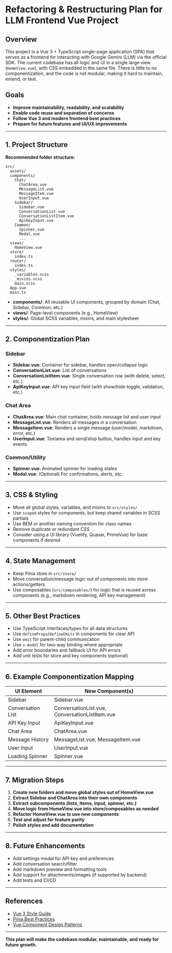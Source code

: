 # Refactoring & Restructuring Plan for LLM Frontend Vue Project

## Overview
This project is a Vue 3 + TypeScript single-page application (SPA) that serves as a frontend for interacting with Google Gemini (LLM) via the official SDK. The current codebase has all logic and UI in a single large view (`HomeView.vue`), with CSS embedded in the same file. There is little to no componentization, and the code is not modular, making it hard to maintain, extend, or test.

## Goals
- **Improve maintainability, readability, and scalability**
- **Enable code reuse and separation of concerns**
- **Follow Vue 3 and modern frontend best practices**
- **Prepare for future features and UI/UX improvements**

---

## 1. Project Structure

**Recommended folder structure:**

```
src/
  assets/
  components/
    Chat/
      ChatArea.vue
      MessageList.vue
      MessageItem.vue
      UserInput.vue
    Sidebar/
      Sidebar.vue
      ConversationList.vue
      ConversationListItem.vue
      ApiKeyInput.vue
    Common/
      Spinner.vue
      Modal.vue
      ...
  views/
    HomeView.vue
  store/
    index.ts
  router/
    index.ts
  styles/
    _variables.scss
    _mixins.scss
    main.scss
  App.vue
  main.ts
```

- **components/**: All reusable UI components, grouped by domain (Chat, Sidebar, Common, etc.)
- **views/**: Page-level components (e.g., HomeView)
- **styles/**: Global SCSS variables, mixins, and main stylesheet

---

## 2. Componentization Plan

### Sidebar
- **Sidebar.vue**: Container for sidebar, handles open/collapse logic
- **ConversationList.vue**: List of conversations
- **ConversationListItem.vue**: Single conversation row (with delete, select, etc.)
- **ApiKeyInput.vue**: API key input field (with show/hide toggle, validation, etc.)

### Chat Area
- **ChatArea.vue**: Main chat container, holds message list and user input
- **MessageList.vue**: Renders all messages in a conversation
- **MessageItem.vue**: Renders a single message (user/model, markdown, error, etc.)
- **UserInput.vue**: Textarea and send/stop button, handles input and key events

### Common/Utility
- **Spinner.vue**: Animated spinner for loading states
- **Modal.vue**: (Optional) For confirmations, alerts, etc.

---

## 3. CSS & Styling
- Move all global styles, variables, and mixins to `src/styles/`
- Use `scoped` styles for components, but keep shared variables in SCSS partials
- Use BEM or another naming convention for class names
- Remove duplicate or redundant CSS
- Consider using a UI library (Vuetify, Quasar, PrimeVue) for base components if desired

---

## 4. State Management
- Keep Pinia store in `src/store/`
- Move conversation/message logic out of components into store actions/getters
- Use composables (`src/composables/`) for logic that is reused across components (e.g., markdown rendering, API key management)

---

## 5. Other Best Practices
- Use TypeScript interfaces/types for all data structures
- Use `defineProps`/`defineEmits` in components for clear API
- Use `emit` for parent-child communication
- Use `v-model` for two-way binding where appropriate
- Add error boundaries and fallback UI for API errors
- Add unit tests for store and key components (optional)

---

## 6. Example Componentization Mapping
| UI Element                | New Component(s)                |
|-------------------------- |---------------------------------|
| Sidebar                   | Sidebar.vue                     |
| Conversation List         | ConversationList.vue, ConversationListItem.vue |
| API Key Input             | ApiKeyInput.vue                 |
| Chat Area                 | ChatArea.vue                    |
| Message History           | MessageList.vue, MessageItem.vue|
| User Input                | UserInput.vue                   |
| Loading Spinner           | Spinner.vue                     |

---

## 7. Migration Steps
1. **Create new folders and move global styles out of HomeView.vue**
2. **Extract Sidebar and ChatArea into their own components**
3. **Extract subcomponents (lists, items, input, spinner, etc.)**
4. **Move logic from HomeView.vue into store/composables as needed**
5. **Refactor HomeView.vue to use new components**
6. **Test and adjust for feature parity**
7. **Polish styles and add documentation**

---

## 8. Future Enhancements
- Add settings modal for API key and preferences
- Add conversation search/filter
- Add markdown preview and formatting tools
- Add support for attachments/images (if supported by backend)
- Add tests and CI/CD

---

## References
- [Vue 3 Style Guide](https://vuejs.org/style-guide/)
- [Pinia Best Practices](https://pinia.vuejs.org/cookbook/)
- [Vue Component Design Patterns](https://vuejs.org/guide/components/)

---

**This plan will make the codebase modular, maintainable, and ready for future growth.**
